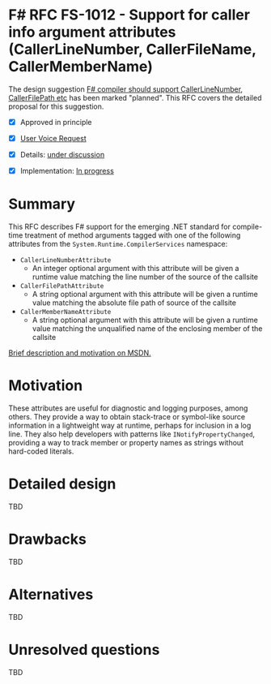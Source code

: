 # F# RFC FS-1012 - Support for caller info argument attributes (CallerLineNumber, CallerFileName, CallerMemberName)

The design suggestion [F# compiler should support CallerLineNumber, CallerFilePath etc](https://fslang.uservoice.com/forums/245727-f-language/suggestions/8899330-f-compiler-should-support-callerlinenumber-calle) has been marked "planned".
This RFC covers the detailed proposal for this suggestion.

* [x] Approved in principle
* [x] [User Voice Request](https://fslang.uservoice.com/forums/245727-f-language/suggestions/8899330-f-compiler-should-support-callerlinenumber-calle)
* [x] Details: [under discussion](https://github.com/fsharp/FSharpLangDesign/issues/84)
* [x] Implementation: [In progress](https://github.com/Microsoft/visualfsharp/issues/1114)


# Summary
[summary]: #summary

This RFC describes F# support for the emerging .NET standard for compile-time treatment of method arguments tagged with one of
the following attributes from the `System.Runtime.CompilerServices` namespace:

  - `CallerLineNumberAttribute`
    - An integer optional argument with this attribute will be given a runtime value matching the line number of the source of the callsite
  - `CallerFilePathAttribute`
    - A string optional argument with this attribute will be given a runtime value matching the absolute file path of source of the callsite
  - `CallerMemberNameAttribute`
    - A string optional argument with this attribute will be given a runtime value matching the unqualified name of the enclosing member of the callsite

[Brief description and motivation on MSDN.](https://msdn.microsoft.com/en-us/library/hh534540.aspx)

# Motivation
[motivation]: #motivation

These attributes are useful for diagnostic and logging purposes, among others. They provide a way to obtain stack-trace or symbol-like source
information in a lightweight way at runtime, perhaps for inclusion in a log line. They also help developers with patterns like `INotifyPropertyChanged`,
providing a way to track member or property names as strings without hard-coded literals.

# Detailed design
[design]: #detailed-design

TBD

# Drawbacks
[drawbacks]: #drawbacks

TBD

# Alternatives
[alternatives]: #alternatives

TBD

# Unresolved questions
[unresolved]: #unresolved-questions

TBD
